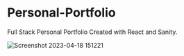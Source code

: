 # Personal-Portfolio

Full Stack Personal Portfolio Created with React and Sanity.

![Screenshot 2023-04-18 151221](https://user-images.githubusercontent.com/131141179/232746197-8ce32f48-0abb-4538-bcea-21756dc210b6.png)
